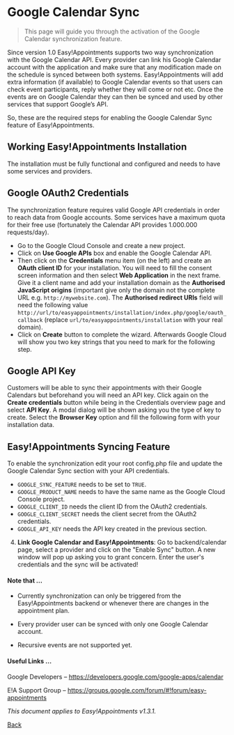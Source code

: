 # Google Calendar Sync

> This page will guide you through the activation of the Google Calendar synchronization feature.

Since version 1.0 Easy!Appointments supports two way synchronization with the Google Calendar API. Every provider can link his Google Calendar account with the application and make sure that any modification made on the schedule is synced between both systems. Easy!Appointments will add extra information (if available) to Google Calendar events so that users can check event participants, reply whether they will come or not etc. Once the events are on Google Calendar they can then be synced and used by other services that support Google’s API. 

So, these are the required steps for enabling the Google Calendar Sync feature of Easy!Appointments.

## Working Easy!Appointments Installation

The installation must be fully functional and configured and needs to have some services and providers.

## Google OAuth2 Credentials

The synchronization feature requires valid Google API credentials in order to reach data from Google accounts. Some services have a maximum quota for their free use (fortunately the Calendar API provides 1.000.000 requests/day).

- Go to the Google Cloud Console and create a new project.
- Click on **Use Google APIs** box and enable the Google Calendar API.
- Then click on the **Credentials** menu item (on the left) and create an **OAuth client ID** for your installation. You will need to fill the consent screen information and then select **Web Application** in the next frame. Give it a client name and add your installation domain as the **Authorised JavaScript origins** (important give only the domain not the complete URL e.g. `http://mywebsite.com`). The **Authorised redirect URIs** field will need the following value `http://url/to/easyappointments/installation/index.php/google/oauth_callback` (replace `url/to/easyappointments/installation` with your real domain).
- Click on **Create** button to complete the wizard. Afterwards Google Cloud will show you two key strings that you need to mark for the following step.

## Google API Key

Customers will be able to sync their appointments with their Google Calendars but beforehand you will need an API key. Click again on the **Create credentials** button while being in the Credentials overview page and select **API Key**. A modal dialog will be shown asking you the type of key to create. Select the **Browser Key** option and fill the following form with your installation data.

## Easy!Appointments Syncing Feature

To enable the synchronization edit your root config.php file and update the Google Calendar Sync section with your API credentials.

  - `GOOGLE_SYNC_FEATURE` needs to be set to `TRUE`.
  - `GOOGLE_PRODUCT_NAME` needs to have the same name as the Google Cloud Console project. 
  - `GOOGLE_CLIENT_ID` needs the client ID from the OAuth2 credentials.
  - `GOOGLE_CLIENT_SECRET` needs the client secret from the OAuth2 credentials.
  - `GOOGLE_API_KEY` needs the API key created in the previous section.
  
4. **Link Google Calendar and Easy!Appointments**: Go to backend/calendar page, select a provider and click on the "Enable Sync" button. A new window will pop up asking you to grant concern. Enter the user's credentials and the sync will be activated!

#### Note that ...

* Currently synchronization can only be triggered from the Easy!Appointments backend or whenever there are changes in the appointment plan.

* Every provider user can be synced with only one Google Calendar account.

* Recursive events are not supported yet.

#### Useful Links ...

Google Developers – https://developers.google.com/google-apps/calendar

E!A Support Group – https://groups.google.com/forum/#!forum/easy-appointments

*This document applies to Easy!Appointments v1.3.1.*

[Back](readme.md)
